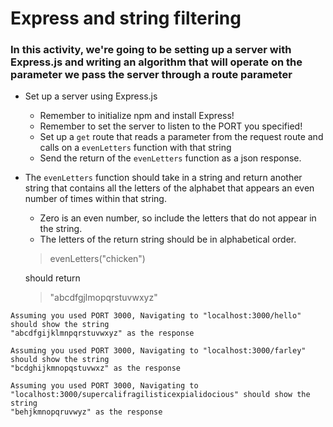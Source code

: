 # Express and string filtering

### In this activity, we're going to be setting up a server with Express.js and writing an algorithm that will operate on the parameter we pass the server through a route parameter

* Set up a server using Express.js
    * Remember to initialize npm and install Express!
    * Remember to set the server to listen to the PORT you specified!
    * Set up a `get` route that reads a parameter from the request route and calls on a `evenLetters` function with that string
    * Send the return of the `evenLetters` function as a json response.

* The `evenLetters` function should take in a string and return another string that contains all the letters of the alphabet that appears an even number of times within that string.
    * Zero is an even number, so include the letters that do not appear in the string.
    * The letters of the return string should be in alphabetical order.

    > evenLetters("chicken")

    should return

    > "abcdfgjlmopqrstuvwxyz"

```
Assuming you used PORT 3000, Navigating to "localhost:3000/hello" should show the string
"abcdfgijklmnpqrstuvwxyz" as the response

Assuming you used PORT 3000, Navigating to "localhost:3000/farley" should show the string
"bcdghijkmnopqstuvwxz" as the response

Assuming you used PORT 3000, Navigating to "localhost:3000/supercalifragilisticexpialidocious" should show the string
"behjkmnopqruvwyz" as the response
```


    